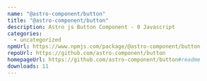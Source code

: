 ```yaml
---
name: "@astro-component/button"
title: "@astro-component/button"
description: Astro js Button Component - 0 Javascript
categories:
  - uncategorized
npmUrl: https://www.npmjs.com/package/@astro-component/button
repoUrl: https://github.com/astro-component/button
homepageUrl: https://github.com/astro-component/button#readme
downloads: 11
---
```

